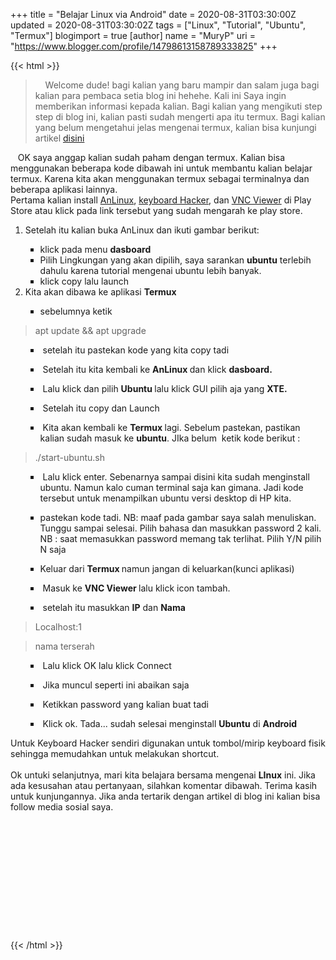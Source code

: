 +++
title = "Belajar Linux via Android"
date = 2020-08-31T03:30:00Z
updated = 2020-08-31T03:30:02Z
tags = ["Linux", "Tutorial", "Ubuntu", "Termux"]
blogimport = true 
[author]
	name = "MuryP"
	uri = "https://www.blogger.com/profile/14798613158789333825"
+++

{{< html >}}
<blockquote class="tr_bq">&nbsp; &nbsp; Welcome dude! bagi kalian yang baru mampir dan salam juga bagi kalian para pembaca setia blog ini hehehe. Kali ini Saya ingin memberikan informasi kepada kalian. Bagi kalian yang mengikuti step step di blog ini, kalian pasti sudah mengerti apa itu termux. Bagi kalian yang belum mengetahui jelas mengenai termux, kalian bisa kunjungi artikel <a href="http://link/" target="_blank">disini</a></blockquote>&nbsp; &nbsp;OK saya anggap kalian sudah paham dengan termux. Kalian bisa menggunakan beberapa kode dibawah ini untuk membantu kalian belajar termux. Karena kita akan menggunakan termux sebagai terminalnya dan beberapa aplikasi lainnya.<div>Pertama kalian install <a href="https://play.google.com/store/apps/details?id=exa.lnx.a " target="_blank">AnLinux</a>, <a href="https://play.google.com/store/apps/details?id=org.pocketworkstation.pckeyboard " target="_blank">keyboard Hacker</a>, dan <a href="https://play.google.com/store/apps/details?id=com.realvnc.viewer.android " target="_blank">VNC Viewer</a> di Play Store atau klick pada link tersebut yang sudah mengarah ke play store.</div><div>  <ol style="text-align: left;"><li>Setelah itu kalian buka AnLinux dan ikuti gambar berikut:</li>    <ol>      <li style="list-style-type: square;">klick pada menu <b>dasboard</b></li><li style="list-style-type: square;">Pilih Lingkungan yang akan dipilih, saya sarankan <b>ubuntu</b> terlebih dahulu karena tutorial mengenai ubuntu lebih banyak.</li><li style="list-style-type: square;">klick copy lalu launch</li>      </ol>    <li>Kita akan dibawa ke aplikasi <b>Termux</b></li><ul><li style="list-style-type: square;">sebelumnya ketik&nbsp;</li></ul></ol></div><blockquote>apt update &amp;&amp; apt upgrade&nbsp;</blockquote><div><ol style="text-align: left;"><ul><li style="list-style-type: square;">&nbsp;setelah itu pastekan kode yang kita copy tadi&nbsp;</li></ul></ol></div><div><ol style="text-align: left;"><ul><li style="list-style-type: square;">&nbsp;Setelah itu kita kembali ke <b>AnLinux </b>dan klick <b>dasboard.</b>&nbsp;</li></ul></ol></div><div><ol style="text-align: left;"><ul><li style="list-style-type: square;">&nbsp;Lalu klick dan pilih <b>Ubuntu </b>lalu klick GUI pilih aja yang <b>XTE.</b>&nbsp;</li></ul></ol></div><div><ol style="text-align: left;"><ul><li style="list-style-type: square;">&nbsp;Setelah itu copy dan Launch&nbsp;</li></ul></ol></div><div><ol style="text-align: left;"><ul><li style="list-style-type: square;">&nbsp;Kita akan kembali ke <b>Termux </b>lagi. Sebelum pastekan, pastikan kalian sudah masuk ke <b>ubuntu</b>. JIka belum&nbsp; ketik kode berikut :</li></ul></ol></div><blockquote><p>./start-ubuntu.sh&nbsp;</p></blockquote><div><ol style="text-align: left;"><ul><li style="list-style-type: square;">&nbsp;Lalu klick enter. Sebenarnya sampai disini kita sudah menginstall ubuntu. Namun kalo cuman terminal saja kan gimana. Jadi kode tersebut untuk menampilkan ubuntu versi desktop di HP kita.&nbsp;</li></ul></ol></div><div><ol style="text-align: left;"><ul><li style="list-style-type: square;">pastekan kode tadi. NB: maaf pada gambar saya salah menuliskan.&nbsp; Tunggu sampai selesai. Pilih bahasa dan masukkan password 2 kali. NB : saat memasukkan password memang tak terlihat. Pilih Y/N pilih N saja</li></ul></ol></div><div><ol style="text-align: left;"><ul><li style="list-style-type: square;">Keluar dari <b>Termux </b>namun jangan di keluarkan(kunci aplikasi)&nbsp;</li></ul></ol></div><div><ol style="text-align: left;"><ul><li style="list-style-type: square;">&nbsp;Masuk ke <b>VNC Viewer </b>lalu klick icon tambah.&nbsp;</li></ul></ol></div><div><ol style="text-align: left;"><ul><li style="list-style-type: square;">&nbsp;setelah itu masukkan <b>IP</b> dan <b>Nama</b></li></ul></ol></div><blockquote><p>Localhost:1&nbsp;&nbsp;</p></blockquote><blockquote><p> nama terserah</p></blockquote><div><ol style="text-align: left;"><ul><li style="list-style-type: square;">&nbsp;Lalu klick OK lalu klick Connect&nbsp;</li></ul></ol></div><div><ol style="text-align: left;"><ul><li style="list-style-type: square;">&nbsp;Jika muncul seperti ini abaikan saja</li></ul></ol></div><div><ol style="text-align: left;"><ul><li style="list-style-type: square;">&nbsp;Ketikkan password yang kalian buat tadi&nbsp;</li></ul></ol></div><div><ol style="text-align: left;"><ul><li style="list-style-type: square;">&nbsp;Klick ok. Tada... sudah selesai menginstall <b>Ubuntu</b> di <b>Android</b></li></ul></ol></div><div>Untuk Keyboard Hacker sendiri digunakan untuk tombol/mirip keyboard fisik sehingga memudahkan untuk melakukan shortcut.</div><div><br /></div><div>Ok untuki selanjutnya, mari kita belajara bersama mengenai <b>LInux</b> ini. Jika ada kesusahan atau pertanyaan, silahkan komentar dibawah. Terima kasih untuk kunjungannya. Jika anda tertarik dengan artikel di blog ini kalian bisa follow media sosial saya.</div><div><br /></div><div><br /></div><div><br /></div><div><br /></div><div><br /></div><div><br /></div><div><br /></div><div><br /></div><div><br /></div><div><br /></div><div><br /></div><div><br /></div>
{{< /html >}}
